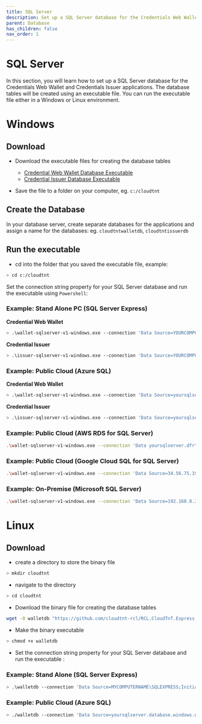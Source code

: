 ```yaml
---
title: SQL Server
description: Set up a SQL Server database for the Credentials Web Wallet and Credentials Issuer applications.
parent: Database
has_children: false
nav_order: 1
---
```


# SQL Server

In this section, you will learn how to set up a SQL Server database for the Credentials Web Wallet and Credentials Issuer applications. The database tables will be created using an executable file. You can run the executable file either in a Windows or Linux environment.

# Windows

## Download 

- Download the executable files for creating the database tables

    - [Credential Web Wallet Database Executable](https://github.com/cloudtnt-rcl/RCL.CloudTnT.Express.Deployment/releases/download/V1.0/wallet-sqlserver-v1-windows.exe)
    - [Credential Issuer Database Executable](https://github.com/cloudtnt-rcl/RCL.CloudTnT.Express.Deployment/releases/download/V1.0/issuer-sqlserver-v1-windows.exe)

- Save the file to a folder on your computer, eg. ``c:/cloudtnt``

## Create the Database

In your database server, create separate databases for the applications and assign a name for the databases: eg. ``cloudtntwalletdb``, ``cloudtntissuerdb``

## Run the executable

- cd into the folder that you saved the executable file, example:

```bash
> cd c:/cloudtnt
```
Set the connection string property for your SQL Server database and run the executable using ``Powershell``:

### Example: Stand Alone PC (SQL Server Express)

**Credential Web Wallet** 
```bash
> .\wallet-sqlserver-v1-windows.exe --connection 'Data Source=YOURCOMPUTERNAME\SQLEXPRESS;Initial Catalog=cloudtntwalletdb;Integrated Security=True;Encrypt=False'
```
**Credential Issuer** 
```bash
> .\issuer-sqlserver-v1-windows.exe --connection 'Data Source=YOURCOMPUTERNAME\SQLEXPRESS;Initial Catalog=cloudtntissuerdb;Integrated Security=True;Encrypt=False'
```

### Example: Public Cloud (Azure SQL)
**Credential Web Wallet** 
```bash
> .\wallet-sqlserver-v1-windows.exe --connection 'Data Source=yoursqlserver.database.windows.net;Initial Catalog=cloudtntwalletdb;User ID=yourusername;Password=yourpassword;Connect Timeout=60;Encrypt=True;TrustServerCertificate=True;ApplicationIntent=ReadWrite;MultiSubnetFailover=False'
```
**Credential Issuer** 
```bash
> .\issuer-sqlserver-v1-windows.exe --connection 'Data Source=yoursqlserver.database.windows.net;Initial Catalog=cloudtntissuerdb;User ID=yourusername;Password=yourpassword;Connect Timeout=60;Encrypt=True;TrustServerCertificate=True;ApplicationIntent=ReadWrite;MultiSubnetFailover=False'
```

### Example: Public Cloud (AWS RDS for SQL Server)
```bash
.\wallet-sqlserver-v1-windows.exe --connection 'Data yoursqlserver.dfrtehrder.us-east-1.rds.amazonaws.com;Initial Catalog=cloudtntwalletdb;User ID=yourusername;Password=yourpassword;Connect Timeout=60;Encrypt=True;TrustServerCertificate=True;ApplicationIntent=ReadWrite;MultiSubnetFailover=False'
```

### Example: Public Cloud (Google Cloud SQL for SQL Server)
```bash
.\wallet-sqlserver-v1-windows.exe --connection 'Data Source=34.56.75.195;Initial Catalog=cloudtntwalletdb;User ID=sqlserver;Password=yourpassword;Connect Timeout=60;Encrypt=True;TrustServerCertificate=True;ApplicationIntent=ReadWrite;MultiSubnetFailover=False'
```

### Example: On-Premise (Microsoft SQL Server)
```bash
.\wallet-sqlserver-v1-windows.exe --connection 'Data Source=192.168.0.3;Initial Catalog=cloudtntwalletdb;User ID=yourusername;Password=yourpassword;Connect Timeout=60;Encrypt=True;TrustServerCertificate=True;ApplicationIntent=ReadWrite;MultiSubnetFailover=False'
```

# Linux

## Download 

- create a directory to store the binary file

```bash
> mkdir cloudtnt
```

- navigate to the directory

```bash
> cd cloudtnt
```

- Download the binary file for creating the database tables

```bash
wget -O walletdb "https://github.com/cloudtnt-rcl/RCL.CloudTnT.Express.Deployment/releases/download/V1.0/wallet-sqlserver-v1-linux"
```

- Make the binary executable

```bash
> chmod +x walletdb
```

- Set the connection string property for your SQL Server database and run the executable :

### Example: Stand Alone (SQL Server Express)
```bash
> .\walletdb --connection 'Data Source=MYCOMPUTERNAME\SQLEXPRESS;Initial Catalog=cloudtntwalletdb;Integrated Security=True;Encrypt=False'
```

### Example: Public Cloud (Azure SQL)
```bash
> ./walletdb --connection 'Data Source=yoursqlserver.database.windows.net;Initial Catalog=cloudtntwalletdb;User ID=yourusername;Password=yourpassword;Connect Timeout=60;Encrypt=True;TrustServerCertificate=False;ApplicationIntent=ReadWrite;MultiSubnetFailover=False'
```


